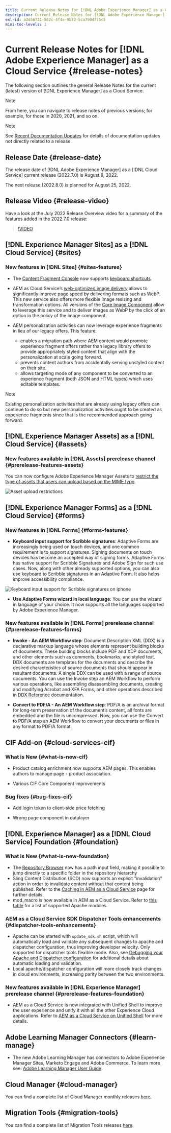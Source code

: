 ```yaml
---
title: Current Release Notes for [!DNL Adobe Experience Manager] as a Cloud Service.
description: Current Release Notes for [!DNL Adobe Experience Manager] as a Cloud Service.
exl-id: a2d56721-502c-4f4e-9b72-5ca790df75c5
mini-toc-levels: 1
---
```


# Current Release Notes for [!DNL Adobe Experience Manager] as a Cloud Service {#release-notes}

The following section outlines the general Release Notes for the current (latest) version of [!DNL Experience Manager] as a Cloud Service.

>[!NOTE]
>
>From here, you can navigate to release notes of previous versions; for example, for those in 2020, 2021, and so on.

>[!NOTE]
>
>See [Recent Documentation Updates](https://experienceleague.adobe.com/docs/experience-manager-release-information/aem-release-updates/doc-updates/documentation-updates.html) for details of documentation updates not directly related to a release.

## Release Date {#release-date}

The release date of [!DNL Adobe Experience Manager] as a [!DNL Cloud Service] current release (2022.7.0) is August 8, 2022.

The next release (2022.8.0) is planned for August 25, 2022.

## Release Video {#release-video}

Have a look at the July 2022 Release Overview video for a summary of the features added in the 2022.7.0 release:

>[!VIDEO](https://video.tv.adobe.com/v/345409/?quality=12)

## [!DNL Experience Manager Sites] as a [!DNL Cloud Service] {#sites}

### New features in [!DNL Sites] {#sites-features}

* The [Content Fragment Console](/help/sites-cloud/administering/content-fragments/content-fragments-console.md) now supports [keyboard shortcuts](/help/sites-cloud/administering/content-fragments/content-fragments-console-keyboard-shortcuts.md). 

* AEM as Cloud Service’s [web-optimized image delivery](https://experienceleague.adobe.com/docs/experience-manager-core-components/using/developing/web-optimized-image-delivery.html) allows to significantly improve page speed by delivering formats such as WebP. This new service also offers more flexible image resizing and transformation options. All versions of the [Core Image Component](https://experienceleague.adobe.com/docs/experience-manager-core-components/using/components/image.html) allow to leverage this service and to deliver images as WebP by the click of an option in the policy of the image component.

* AEM personalization activities can now leverage experience fragments in lieu of our legacy offers. This feature:
  * enables a migration path where AEM content would promote experience fragment offers rather than legacy library offers to provide appropriately styled content that align with the personalization at scale going forward.
  * prevents content authors from accidentally serving unstyled content on their site. 
  * allows targeting mode of any component to be converted to an experience fragment (both JSON and HTML types) which uses editable templates.

>[!NOTE]
>
>Existing personalization activities that are already using legacy offers can continue to do so but new personalization activities ought to be created as experience fragments since that is the recommended approach going forward. 

## [!DNL Experience Manager Assets] as a [!DNL Cloud Service] {#assets}

### New features available in [!DNL Assets] prerelease channel {#prerelease-features-assets}

You can now configure Adobe Experience Manager Assets to [restrict the type of assets that users can upload based on the MIME type](/help/assets/configure-asset-upload-restrictions.md).

![Asset upload restrictions](/help/assets/assets/asset-upload-restrictions.png)

## [!DNL Experience Manager Forms] as a [!DNL Cloud Service] {#forms}

### New features in [!DNL Forms] {#forms-features}

* **Keyboard input support for Scribble signatures**: Adaptive Forms are increasingly being used on touch devices, and one common requirement is to support signatures. Signing documents on touch devices has become an accepted way of signing forms. Adaptive Forms has native support for Scribble Signatures and Adobe Sign for such use cases. Now, along with other already supported options, you can also use keyboard to Scribble signatures in an Adaptive Form. It also helps improve accessibility compliance.

![Keyboard input support for Scribble signatures on iphone](/help/release-notes/assets/scribble-keyboard-mobile.png)

* **Use Adaptive Forms wizard in local language**: You can use the wizard in language of your choice. It now supports all the languages supported by Adobe Experience Manager.

### New features available in [!DNL Forms] prerelease channel {#prerelease-features-forms}

<!-- * **[Launch Adaptive Form creation wizard from embed form component](/help/forms/using/embed-adaptive-form-aem-sites.md)**: You can now launch Adaptive Form creation wizard from embed form component. It helps improve content and forms authoring workflows for Sites and Forms practitioners trying to add enrollment experiences to a web page. 

![Keyboard input support for Scribble signatures on iphone](/help/release-notes/assets/froms-container.png) -->

* **Invoke - An AEM Workflow step**: Document Description XML (DDX) is a declarative markup language whose elements represent building blocks of documents. These building blocks include PDF and XDP documents, and other elements such as comments, bookmarks, and styled text. DDX documents are templates for the documents and describe the desired characteristics of source documents that should appear in resultant documents. A single DDX can be used with a range of source documents. You can use the Invoke step an AEM Workflow to perform various operations, like assembling disassembling documents, creating and modifying Acrobat and XFA Forms, and other operations described in [DDX Reference](https://helpx.adobe.com/content/dam/help/en/experience-manager/forms-cloud-service/ddxRef.pdf) documentation.

* **Convert to PDF/A - An AEM Workflow step**: PDF/A is an archival format for long-term preservation of the document’s content, all fonts are embedded and the file is uncompressed. Now, you can use the Convert to PDF/A step an AEM Workflow to convert your documents or files in any format to PDF/A format.


## CIF Add-on {#cloud-services-cif}

### What is New {#what-is-new-cif}

* Product catalog enrichment now supports AEM pages. This enables authors to manage page - product association.

* Various CIF Core Component improvements

### Bug fixes {#bug-fixes-cif}

* Add login token to client-side price fetching

* Wrong page component in datalayer

## [!DNL Experience Manager] as a [!DNL Cloud Service] Foundation {#foundation}

### What is New {#what-is-new-foundation}

* The [Repository Browser](/help/implementing/developing/tools/repository-browser.md) now has a path input field, making it possible to jump directly to a specific folder in the repository hierarchy
* Sling Content Distribution (SCD) now supports an explicit "invalidation" action in order to invalidate content without that content being published. Refer to the [Caching in AEM as a Cloud Service](/help/implementing/dispatcher/caching.md#explicit-invalidation) page for further details.
* mod_macro is now available in AEM as a Cloud Service. Refer to [this table](/help/implementing/dispatcher/disp-overview.md) for a list of supported Apache modules.

### AEM as a Cloud Service SDK Dispatcher Tools enhancements {#dispatcher-tools-enhancements}

* Apache can be started with `update_sdk.sh` script, which will automatically load and validate any subsequent changes to apache and dispatcher configuration, thus improving developer velocity. Only supported for dispatcher tools flexible mode. Also, see [Debugging your Apache and Dispatcher configuration](/help/implementing/dispatcher/validation-debug.md#automatic-loading) for additional details about automatic loading and validation.
* Local apache/dispatcher configuration will more closely track changes in cloud environments, increasing parity between the two environments.

### New features available in [!DNL Experience Manager] prerelease channel {#prerelease-features-foundation}

* AEM as a Cloud Service is now integrated with Unified Shell to improve the user experience and unify it with all the other Experience Cloud applications. Refer to [AEM as a Cloud Service on Unified Shell](/help/overview/aem-cloud-service-on-unified-shell.md) for more details.

## Adobe Learning Manager Connectors {#learn-manage}

* The new Adobe Learning Manager has connectors to Adobe Experience Manager Sites, Marketo Engage and Adobe Commerce. To learn more see: [Adobe Learning Manager User Guide](https://helpx.adobe.com/learning-manager/user-guide.html).
 

## Cloud Manager {#cloud-manager}

You can find a complete list of Cloud Manager monthly releases [here](/help/implementing/cloud-manager/release-notes-cloud-manager/release-notes-cm-current.md).

## Migration Tools {#migration-tools}

You can find a complete list of Migration Tools releases [here](/help/journey-migration/release-notes/release-notes-migration-tools-current.md).
